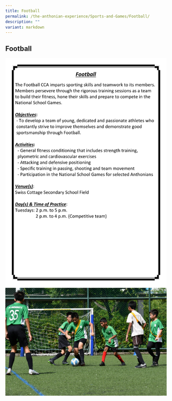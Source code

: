 ```yaml
---
title: Football
permalink: /the-anthonian-experience/Sports-and-Games/Football/
description: ""
variant: markdown
---
```

## Football 

![](/images/CCA%202023_Sep/cca-17.png)
![](/images/2023/football%20cca.JPG)